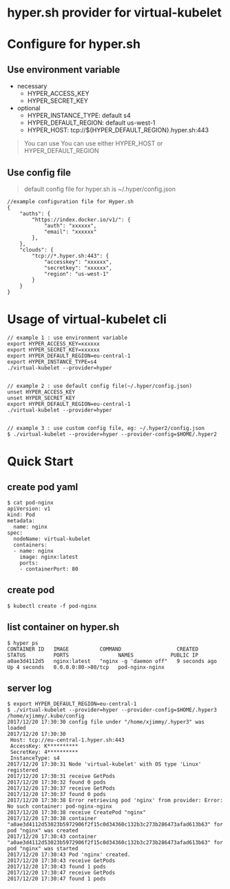 hyper.sh provider for virtual-kubelet
=====================================

# Configure for hyper.sh

## Use environment variable

- necessary
  - HYPER_ACCESS_KEY
  - HYPER_SECRET_KEY
- optional
  - HYPER_INSTANCE_TYPE:  default s4
  - HYPER_DEFAULT_REGION: default us-west-1
  - HYPER_HOST: tcp://${HYPER_DEFAULT_REGION}.hyper.sh:443

> You can use You can use either HYPER_HOST or HYPER_DEFAULT_REGION


## Use config file

> default config file for hyper.sh is ~/.hyper/config.json

```
//example configuration file for Hyper.sh
{
	"auths": {
		"https://index.docker.io/v1/": {
			"auth": "xxxxxx",
			"email": "xxxxxx"
		},
	},
	"clouds": {
		"tcp://*.hyper.sh:443": {
			"accesskey": "xxxxxx",
			"secretkey": "xxxxxx",
			"region": "us-west-1"
		}
	}
}
```

# Usage of virtual-kubelet cli

```
// example 1 : use environment variable
export HYPER_ACCESS_KEY=xxxxxx
export HYPER_SECRET_KEY=xxxxxx
export HYPER_DEFAULT_REGION=eu-central-1
export HYPER_INSTANCE_TYPE=s4
./virtual-kubelet --provider=hyper


// example 2 : use default config file(~/.hyper/config.json)
unset HYPER_ACCESS_KEY
unset HYPER_SECRET_KEY
export HYPER_DEFAULT_REGION=eu-central-1
./virtual-kubelet --provider=hyper


// example 3 : use custom config file, eg: ~/.hyper2/config.json
$ ./virtual-kubelet --provider=hyper --provider-config=$HOME/.hyper2
```


# Quick Start

## create pod yaml

```
$ cat pod-nginx
apiVersion: v1
kind: Pod
metadata:
  name: nginx
spec:
  nodeName: virtual-kubelet
  containers:
  - name: nginx
    image: nginx:latest
    ports:
    - containerPort: 80
```

## create pod

```
$ kubectl create -f pod-nginx
```

## list container on hyper.sh

```
$ hyper ps
CONTAINER ID   IMAGE          COMMAND                  CREATED         STATUS         PORTS                NAMES            PUBLIC IP
a0ae3d4112d5   nginx:latest   "nginx -g 'daemon off"   9 seconds ago   Up 4 seconds   0.0.0.0:80->80/tcp   pod-nginx-nginx
```

## server log

```
$ export HYPER_DEFAULT_REGION=eu-central-1
$ ./virtual-kubelet --provider=hyper --provider-config=$HOME/.hyper3
/home/xjimmy/.kube/config
2017/12/20 17:30:30 config file under "/home/xjimmy/.hyper3" was loaded
2017/12/20 17:30:30 
 Host: tcp://eu-central-1.hyper.sh:443
 AccessKey: K**********
 SecretKey: 4**********
 InstanceType: s4
2017/12/20 17:30:31 Node 'virtual-kubelet' with OS type 'Linux' registered
2017/12/20 17:30:31 receive GetPods
2017/12/20 17:30:32 found 0 pods
2017/12/20 17:30:37 receive GetPods
2017/12/20 17:30:37 found 0 pods
2017/12/20 17:30:38 Error retrieving pod 'nginx' from provider: Error: No such container: pod-nginx-nginx
2017/12/20 17:30:38 receive CreatePod "nginx"
2017/12/20 17:30:38 container "a0ae3d4112d53023b5972906f2f15c0d34360c132b3c273b286473afad613b63" for pod "nginx" was created
2017/12/20 17:30:43 container "a0ae3d4112d53023b5972906f2f15c0d34360c132b3c273b286473afad613b63" for pod "nginx" was started
2017/12/20 17:30:43 Pod 'nginx' created.
2017/12/20 17:30:43 receive GetPods
2017/12/20 17:30:43 found 1 pods
2017/12/20 17:30:47 receive GetPods
2017/12/20 17:30:47 found 1 pods
```
